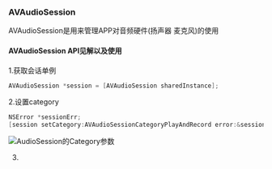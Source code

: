 ### AVAudioSession

AVAudioSession是用来管理APP对音频硬件(扬声器 麦克风)的使用

#### AVAudioSession API见解以及使用

1.获取会话单例

```objective-c
AVAudioSession *session = [AVAudioSession sharedInstance];
```

2.设置category

```objective-c
NSError *sessionErr;
[session setCategory:AVAudioSessionCategoryPlayAndRecord error:&sessionErr];
```

![AudioSession的Category参数](https://i.loli.net/2020/08/07/TaCBfmrYbNOpUAK.png "AudioSession的Category参数")

3. 